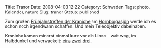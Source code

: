 Title: Tranor
Date: 2008-04-03 12:22
Category: Schweden
Tags: photo, Kalender, nature
Slug: tranor
Status: published

Zum großen [Frühjahrstreffen der
Kraniche](http://www.sr.se/cgi-bin/international/nyhetssidor/artikel.asp?nyheter=1&programid=2108&Artikel=1989609)
am [Hornborgasjön](http://de.wikipedia.org/wiki/Hornborgasj%C3%B6n)
werde ich es schon noch irgendwann schaffen. Und mein Teleobjektiv
dabeihaben.

Kraniche kamen mir erst einmal kurz vor die Linse – weit weg, im
Halbdunkel und verwackelt:
[eins](http://thomasmarquart.net/gallery/GrytApr07/67.html)
[zwei](http://thomasmarquart.net/gallery/GrytApr07/68.html)
[drei](http://thomasmarquart.net/gallery/GrytApr07/69.html).

